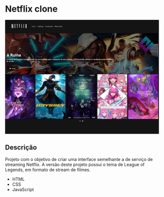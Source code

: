 # Netflix clone
![imagem](interface.jpg)


## Descrição
Projeto com o objetivo de criar uma interface semelhante a de serviço de streaming Netflix. A versão deste projeto possui o tema de League of Legends, em formato de stream de filmes.

* HTML
* CSS
* JavaScript


